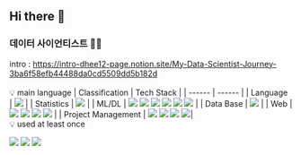 ## Hi there 👋

### 데이터 사이언티스트 👩‍💻

intro : https://intro-dhee12-page.notion.site/My-Data-Scientist-Journey-3ba6f58efb44488da0cd5509dd5b182d
<br>
<br>
💡 main language
| Classification  | Tech Stack |
| ------ | ------ |
| Language | ![](https://img.shields.io/badge/Python-3776AB?style=square&logo=Python&logoColor=white) |
| Statistics | ![](https://img.shields.io/badge/IBM_SPSS-052FAD?style=square&logo=IBM&logoColor=white) |
| ML/DL | ![](https://img.shields.io/badge/Numpy-013243?style=square&logo=Numpy&logoColor=white) ![](https://img.shields.io/badge/Pandas-150458?style=square&logo=Pandas&logoColor=white) ![](https://img.shields.io/badge/Matplotlib-FFD900?style=square&logo=Matplotlib) ![](https://img.shields.io/badge/Scikit_Learn-F7931E?style=square&logo=ScikitLearn&logoColor=white) ![](https://img.shields.io/badge/Tensorflow-FF6F00?style=square&logo=Tensorflow&logoColor=white) ![](https://img.shields.io/badge/Keras-D00000?style=square&logo=Keras&logoColor=white) |
| Data Base | ![](https://img.shields.io/badge/MySQL-4479A1?style=square&logo=MySQL&logoColor=white) |
| Web | ![](https://img.shields.io/badge/Django-092E20?style=square&logo=Django&logoColor=white) ![](https://img.shields.io/badge/HTML-E34F26?style=square&logo=HTML5&logoColor=white) ![](https://img.shields.io/badge/CSS-1572B6?style=square&logo=CSS3&logoColor=white) ![](https://img.shields.io/badge/JavaScript-F7DF1E?style=square&logo=JavaScript&logoColor=white) |
| Project Management | ![](https://img.shields.io/badge/GIT-F05032?style=square&logo=GIT&logoColor=white) ![](https://img.shields.io/badge/GitHub-181717?style=square&logo=GitHub&logoColor=white) ![](https://img.shields.io/badge/Slack-4A154B?style=square&logo=Slack&logoColor=white) ![](https://img.shields.io/badge/Notion-000000?style=square&logo=Notion&logoColor=white)|
<br>
💡 used at least once
<br>
<div>
  <img src="https://img.shields.io/badge/Spring-6DB33F?style=square&logo=Spring&logoColor=white"/>
  <img src="https://img.shields.io/badge/SpringBoot-6DB33F?style=square&logo=SpringBoot&logoColor=white"/>
  <img src="https://img.shields.io/badge/JAVA-FF9E0F?style=square"/>
</div>
